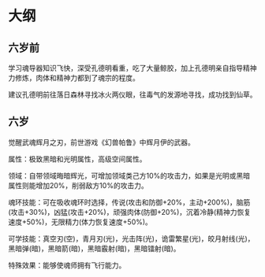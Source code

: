 # 大纲

## 六岁前

学习魂导器知识飞快，深受孔德明看重，吃了大量鲸胶，加上孔德明亲自指导精神力修炼，肉体和精神力都到了魂宗的程度。

建议孔德明前往落日森林寻找冰火两仪眼，往毒气的发源地寻找，成功找到仙草。

## 六岁

觉醒武魂辉月之刃，前世游戏《幻兽帕鲁》中辉月伊的武器。

属性：极致黑暗和光明属性，高级空间属性。

领域：自带领域晦暗辉光，可增加领域类己方10%的攻击力，如果是光明或黑暗属性则能增加20%，削弱敌方10%的攻击力。

魂环技能：可在吸收魂环时选择，传说(攻击和防御+20%，主动+200%)，脑筋(攻击+30%)，凶猛(攻击+20%)，顽强肉体(防御+20%)，沉着冷静(精神力恢复速度+50%)，无限精力(体力恢复速度+50%)。

可学技能：真空刃(空)，青月刃(光)，光击阵(光)，诡雷繁星(光)，皎月射线(光)，黑暗弹(暗)，黑暗箭(暗)，黑暗霰射(暗)，黑暗镭射(暗)。

特殊效果：能够使魂师拥有飞行能力。